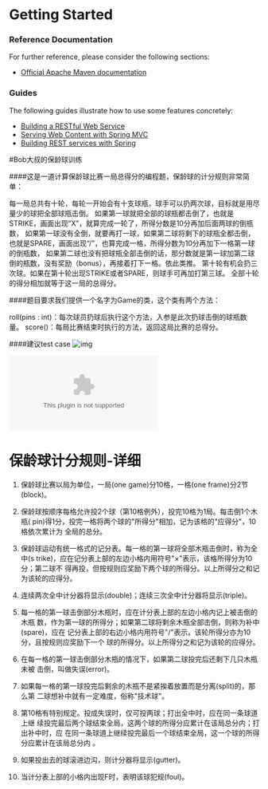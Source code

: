 # Getting Started

### Reference Documentation
For further reference, please consider the following sections:

* [Official Apache Maven documentation](https://maven.apache.org/guides/index.html)

### Guides
The following guides illustrate how to use some features concretely:

* [Building a RESTful Web Service](https://spring.io/guides/gs/rest-service/)
* [Serving Web Content with Spring MVC](https://spring.io/guides/gs/serving-web-content/)
* [Building REST services with Spring](https://spring.io/guides/tutorials/bookmarks/)

#Bob大叔的保龄球训练 

####这是一道计算保龄球比赛一局总得分的编程题，保龄球的计分规则非常简单：

每一局总共有十轮，每轮一开始会有十支球瓶，球手可以扔两次球，目标就是用尽量少的球把全部球瓶击倒。
如果第一球就把全部的球瓶都击倒了，也就是STRIKE，画面出现“X”，就算完成一轮了，所得分数是10分再加后面两球的倒瓶数，
如果第一球没有全倒，就要再打一球，如果第二球将剩下的球瓶全都击倒，也就是SPARE，画面出现“/”，也算完成一格，所得分数为10分再加下一格第一球的倒瓶数，
如果第二球也没有把球瓶全部击倒的话，那分数就是第一球加第二球倒的瓶数，没有奖励（bonus），再接着打下一格。依此类推。
第十轮有机会扔三次球。如果在第十轮出现STRIKE或者SPARE，则球手可再加打第三球。
全部十轮的得分相加就等于这一局的总得分。

####题目要求我们提供一个名字为Game的类，这个类有两个方法：

roll(pins : int)：每次球员扔球后执行这个方法，入参是此次扔球击倒的球瓶数量。
score()：每局比赛结束时执行的方法，返回这局比赛的总得分。


####建议test case
![img](/bowling.jpg)

![avatar](/Bowling%20Game%20Kata.ppt)


# 保龄球计分规则-详细

1. 保龄球比赛以局为单位，一局(one game)分10格，一格(one frame)分2节(block)。 
  
2. 保龄球按顺序每格允许投2个球（第10格例外），投完10格为1局。每击倒1个木瓶( 
pin)得1分，投完一格将两个球的"所得分"相加，记为该格的"应得分"，10格依次累计为 
全局的总分。 
  
3. 保龄球运动有统一格式的记分表。每一格的第一球将全部木瓶击倒时，称为全中(s 
trike)，应在记分表上部的左边小格内用符号"×"表示，该格所得分为10分；第二球不 
得再投，但按规则应奖励下两个球的所得分。以上所得分之和记为该轮的应得分。 
  
4. 连续两次全中计分器将显示(double)；连续三次全中计分器将显示(triple)。 
  
5. 每一格的第一球击倒部分木瓶时，应在计分表上部的左边小格内记上被击倒的木瓶 
数，作为第一球的所得分；如果第二球将剩余木瓶全部击倒，则称为补中(spare)，应在 
记分表上部的右边小格内用符号"/"表示。该轮所得分亦为10分，且按规则应奖励下一个 
球的所得分。以上所得分之和记为该轮的应得分。 
  
6. 在每一格的第一球击倒部分木瓶的情况下，如果第二球投完后还剩下几只木瓶未被 
击倒，叫做失误(error)。 
  
7. 如果每一格的第一球投完后剩余的木瓶不是紧挨着放置而是分离(split)的，那么第 
二球想补中就有一定难度，俗称"技术球"。 
  
8. 第10格有特别规定。投成失误时，仅可投两球；打出全中时，应在同一条球道上继 
续投完最后两个球结束全局，这两个球的所得分应累计在该局总分内；打出补中时，应 
在同一条球道上继续投完最后一个球结束全局，这一个球的所得分应累计在该局总分内 
。 
  
9. 如果投出去的球滚进边沟，则计分器将显示(gutter)。 
  
10. 当计分表上部的小格内出现F时，表明该球犯规(foul)。 

